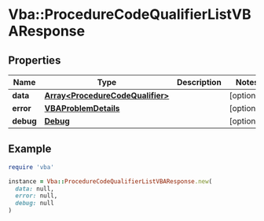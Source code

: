 # Vba::ProcedureCodeQualifierListVBAResponse

## Properties

| Name | Type | Description | Notes |
| ---- | ---- | ----------- | ----- |
| **data** | [**Array&lt;ProcedureCodeQualifier&gt;**](ProcedureCodeQualifier.md) |  | [optional] |
| **error** | [**VBAProblemDetails**](VBAProblemDetails.md) |  | [optional] |
| **debug** | [**Debug**](Debug.md) |  | [optional] |

## Example

```ruby
require 'vba'

instance = Vba::ProcedureCodeQualifierListVBAResponse.new(
  data: null,
  error: null,
  debug: null
)
```

